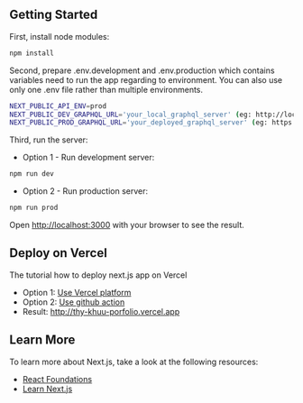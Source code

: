 ## Getting Started
First, install node modules:
```bash
npm install
```
Second, prepare .env.development and .env.production which contains variables need to run the app regarding to environment. 
You can also use only one .env file rather than multiple environments. 
```bash
NEXT_PUBLIC_API_ENV=prod
NEXT_PUBLIC_DEV_GRAPHQL_URL='your_local_graphql_server' (eg: http://localhost:4000/graphql)
NEXT_PUBLIC_PROD_GRAPHQL_URL='your_deployed_graphql_server' (eg: https://your-host-name/graphql)
```
Third, run the server:
* Option 1 - Run development server:
```bash
npm run dev
```
* Option 2 - Run production server:
```bash
npm run prod
```

Open [http://localhost:3000](http://localhost:3000) with your browser to see the result.

## Deploy on Vercel
The tutorial how to deploy next.js app on Vercel
- Option 1: [Use Vercel platform](https://nextjs.org/learn/pages-router/deploying-nextjs-app-deploy)
- Option 2: [Use github action](https://staticmania.com/blog/how-to-deploy-next-js-application-with-github-action) 
- Result: http://thy-khuu-porfolio.vercel.app

## Learn More
To learn more about Next.js, take a look at the following resources:
- [React Foundations](https://nextjs.org/learn/react-foundations)
- [Learn Next.js](https://nextjs.org/learn)
